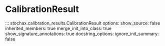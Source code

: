 # CalibrationResult

::: stochax.calibration_results.CalibrationResult
    options:
      show_source: false
      inherited_members: true
      merge_init_into_class: true
      show_signature_annotations: true
      docstring_options:
        ignore_init_summary: false
